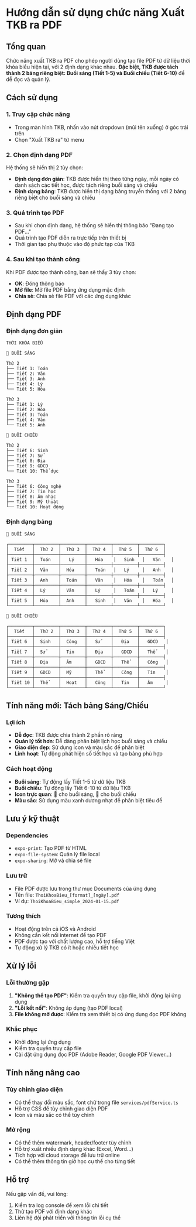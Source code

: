 # Hướng dẫn sử dụng chức năng Xuất TKB ra PDF

## Tổng quan
Chức năng xuất TKB ra PDF cho phép người dùng tạo file PDF từ dữ liệu thời khóa biểu hiện tại, với 2 định dạng khác nhau. **Đặc biệt, TKB được tách thành 2 bảng riêng biệt: Buổi sáng (Tiết 1-5) và Buổi chiều (Tiết 6-10)** để dễ đọc và quản lý.

## Cách sử dụng

### 1. Truy cập chức năng
- Trong màn hình TKB, nhấn vào nút dropdown (mũi tên xuống) ở góc trái trên
- Chọn "Xuất TKB ra" từ menu

### 2. Chọn định dạng PDF
Hệ thống sẽ hiển thị 2 tùy chọn:
- **Định dạng đơn giản**: TKB được hiển thị theo từng ngày, mỗi ngày có danh sách các tiết học, được tách riêng buổi sáng và chiều
- **Định dạng bảng**: TKB được hiển thị dạng bảng truyền thống với 2 bảng riêng biệt cho buổi sáng và chiều

### 3. Quá trình tạo PDF
- Sau khi chọn định dạng, hệ thống sẽ hiển thị thông báo "Đang tạo PDF..."
- Quá trình tạo PDF diễn ra trực tiếp trên thiết bị
- Thời gian tạo phụ thuộc vào độ phức tạp của TKB

### 4. Sau khi tạo thành công
Khi PDF được tạo thành công, bạn sẽ thấy 3 tùy chọn:
- **OK**: Đóng thông báo
- **Mở file**: Mở file PDF bằng ứng dụng mặc định
- **Chia sẻ**: Chia sẻ file PDF với các ứng dụng khác

## Định dạng PDF

### Định dạng đơn giản
```
THỜI KHÓA BIỂU

🌅 BUỔI SÁNG

Thứ 2
├── Tiết 1: Toán
├── Tiết 2: Văn
├── Tiết 3: Anh
├── Tiết 4: Lý
└── Tiết 5: Hóa

Thứ 3
├── Tiết 1: Lý
├── Tiết 2: Hóa
├── Tiết 3: Toán
├── Tiết 4: Văn
└── Tiết 5: Anh

🌆 BUỔI CHIỀU

Thứ 2
├── Tiết 6: Sinh
├── Tiết 7: Sử
├── Tiết 8: Địa
├── Tiết 9: GDCD
└── Tiết 10: Thể dục

Thứ 3
├── Tiết 6: Công nghệ
├── Tiết 7: Tin học
├── Tiết 8: Âm nhạc
├── Tiết 9: Mỹ thuật
└── Tiết 10: Hoạt động
```

### Định dạng bảng
```
🌅 BUỔI SÁNG

┌─────────┬─────────┬─────────┬─────────┬─────────┬─────────┐
│  Tiết   │  Thứ 2  │  Thứ 3  │  Thứ 4  │  Thứ 5  │  Thứ 6  │
├─────────┼─────────┼─────────┼─────────┼─────────┼─────────┤
│ Tiết 1  │  Toán   │   Lý    │   Hóa    │   Sinh   │   Văn    │
├─────────┼─────────┼─────────┼─────────┼─────────┼─────────┤
│ Tiết 2  │  Văn    │  Hóa    │   Toán   │   Lý     │   Anh    │
├─────────┼─────────┼─────────┼─────────┼─────────┼─────────┤
│ Tiết 3  │  Anh    │  Toán   │   Văn    │   Hóa    │   Toán   │
├─────────┼─────────┼─────────┼─────────┼─────────┼─────────┤
│ Tiết 4  │  Lý     │  Văn    │   Lý     │   Toán   │   Lý     │
├─────────┼─────────┼─────────┼─────────┼─────────┼─────────┤
│ Tiết 5  │  Hóa    │  Anh    │   Sinh   │   Văn    │   Hóa    │
└─────────┴─────────┴─────────┴─────────┴─────────┴─────────┘

🌆 BUỔI CHIỀU

┌─────────┬─────────┬─────────┬─────────┬─────────┬─────────┐
│  Tiết   │  Thứ 2  │  Thứ 3  │  Thứ 4  │  Thứ 5  │  Thứ 6  │
├─────────┼─────────┼─────────┼─────────┼─────────┼─────────┤
│ Tiết 6  │  Sinh   │  Công   │   Sử    │   Địa   │   GDCD   │
├─────────┼─────────┼─────────┼─────────┼─────────┼─────────┤
│ Tiết 7  │  Sử     │  Tin    │   Địa   │   GDCD  │   Thể    │
├─────────┼─────────┼─────────┼─────────┼─────────┼─────────┤
│ Tiết 8  │  Địa    │  Âm     │   GDCD  │   Thể   │   Công   │
├─────────┼─────────┼─────────┼─────────┼─────────┼─────────┤
│ Tiết 9  │  GDCD   │  Mỹ     │   Thể   │   Công  │   Tin    │
├─────────┼─────────┼─────────┼─────────┼─────────┼─────────┤
│ Tiết 10 │  Thể    │  Hoạt   │   Công  │   Tin   │   Âm     │
└─────────┴─────────┴─────────┴─────────┴─────────┴─────────┘
```

## Tính năng mới: Tách bảng Sáng/Chiều

### Lợi ích
- **Dễ đọc**: TKB được chia thành 2 phần rõ ràng
- **Quản lý tốt hơn**: Dễ dàng phân biệt lịch học buổi sáng và chiều
- **Giao diện đẹp**: Sử dụng icon và màu sắc để phân biệt
- **Linh hoạt**: Tự động phát hiện số tiết học và tạo bảng phù hợp

### Cách hoạt động
- **Buổi sáng**: Tự động lấy Tiết 1-5 từ dữ liệu TKB
- **Buổi chiều**: Tự động lấy Tiết 6-10 từ dữ liệu TKB
- **Icon trực quan**: 🌅 cho buổi sáng, 🌆 cho buổi chiều
- **Màu sắc**: Sử dụng màu xanh dương nhạt để phân biệt tiêu đề

## Lưu ý kỹ thuật

### Dependencies
- `expo-print`: Tạo PDF từ HTML
- `expo-file-system`: Quản lý file local
- `expo-sharing`: Mở và chia sẻ file

### Lưu trữ
- File PDF được lưu trong thư mục Documents của ứng dụng
- Tên file: `ThoiKhoaBieu_[format]_[ngày].pdf`
- Ví dụ: `ThoiKhoaBieu_simple_2024-01-15.pdf`

### Tương thích
- Hoạt động trên cả iOS và Android
- Không cần kết nối internet để tạo PDF
- PDF được tạo với chất lượng cao, hỗ trợ tiếng Việt
- Tự động xử lý TKB có ít hoặc nhiều tiết học

## Xử lý lỗi

### Lỗi thường gặp
1. **"Không thể tạo PDF"**: Kiểm tra quyền truy cập file, khởi động lại ứng dụng
2. **"Lỗi kết nối"**: Không áp dụng (tạo PDF local)
3. **File không mở được**: Kiểm tra xem thiết bị có ứng dụng đọc PDF không

### Khắc phục
- Khởi động lại ứng dụng
- Kiểm tra quyền truy cập file
- Cài đặt ứng dụng đọc PDF (Adobe Reader, Google PDF Viewer...)

## Tính năng nâng cao

### Tùy chỉnh giao diện
- Có thể thay đổi màu sắc, font chữ trong file `services/pdfService.ts`
- Hỗ trợ CSS để tùy chỉnh giao diện PDF
- Icon và màu sắc có thể tùy chỉnh

### Mở rộng
- Có thể thêm watermark, header/footer tùy chỉnh
- Hỗ trợ xuất nhiều định dạng khác (Excel, Word...)
- Tích hợp với cloud storage để lưu trữ online
- Có thể thêm thông tin giờ học cụ thể cho từng tiết

## Hỗ trợ
Nếu gặp vấn đề, vui lòng:
1. Kiểm tra log console để xem lỗi chi tiết
2. Thử tạo PDF với định dạng khác
3. Liên hệ đội phát triển với thông tin lỗi cụ thể 